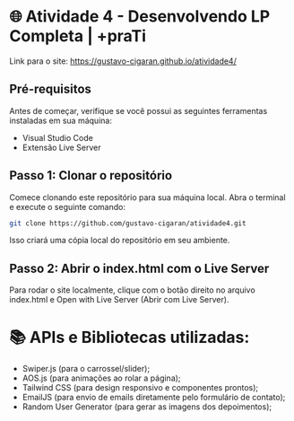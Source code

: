 # 🌐 Atividade 4 - Desenvolvendo LP Completa | +praTi

Link para o site: https://gustavo-cigaran.github.io/atividade4/

## Pré-requisitos

Antes de começar, verifique se você possui as seguintes ferramentas instaladas em sua máquina:

- Visual Studio Code
- Extensão Live Server


## Passo 1: Clonar o repositório

Comece clonando este repositório para sua máquina local. Abra o terminal e execute o seguinte comando:

```bash
git clone https://github.com/gustavo-cigaran/atividade4.git
```

Isso criará uma cópia local do repositório em seu ambiente.


## Passo 2: Abrir o index.html com o Live Server

Para rodar o site localmente, clique com o botão direito no arquivo index.html e Open with Live Server (Abrir com Live Server).


# 📚 APIs e Bibliotecas utilizadas:

- Swiper.js (para o carrossel/slider);
- AOS.js (para animações ao rolar a página);
- Tailwind CSS (para design responsivo e componentes prontos);
- EmailJS (para envio de emails diretamente pelo formulário de contato);
- Random User Generator (para gerar as imagens dos depoimentos);
